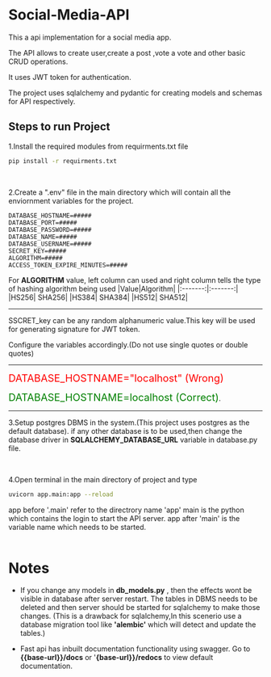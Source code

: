 # Social-Media-API

This a api implementation for a social media app.

The API allows to create user,create a post ,vote a vote and other basic CRUD operations.

It uses JWT token for authentication.

The project uses sqlalchemy and pydantic for creating models and schemas for API respectively.
## Steps to run Project

1.Install the required modules from requirments.txt file
``` bash
pip install -r requirments.txt
```
<br>

2.Create a ".env" file in the main directory which will contain all the enviornment variables for the project.
```
DATABASE_HOSTNAME=#####
DATABASE_PORT=#####
DATABASE_PASSWORD=#####
DATABASE_NAME=#####
DATABASE_USERNAME=#####
SECRET_KEY=#####
ALGORITHM=#####
ACCESS_TOKEN_EXPIRE_MINUTES=#####
```
For **ALGORITHM** value, left column can used and right column tells the type of hashing algorithm being used
|Value|Algorithm|
|:-------:|:-------:|
|HS256| SHA256|
|HS384| SHA384|
|HS512| SHA512|

****
SSCRET_key can be any random alphanumeric value.This key will be used for generating signature for JWT token.

Configure the variables accordingly.(Do not use single quotes or double quotes)

---

<span style="color:red;font-size:20px">DATABASE_HOSTNAME="localhost" (Wrong)</span>

<span style="color:green;font-size:20px">DATABASE_HOSTNAME=localhost (Correct)</span>.


---

3.Setup postgres DBMS in the system.(This project uses postgres as the default database).
if any other database is to be used,then change the database driver in **SQLALCHEMY_DATABASE_URL** variable in database.py file.

<br>

4.Open terminal in the main directory of project and type
```bash
uvicorn app.main:app --reload
```

app before '.main' refer to the directrory name 'app'
main is the python which contains the login to start the API server.
app after 'main' is the variable name which needs to be started.
<br>
<br>
# Notes

* If you change any models in **db_models.py** , then the effects wont be visible in database after server restart.
The tables in DBMS needs to be deleted and then server should be started for sqlalchemy to make those changes.
(This is a drawback for sqlalchemy,In this scenerio use a database migration tool like **'alembic'** which will detect and update the tables.)

* Fast api has inbuilt documentation functionality using swagger.
Go to **{{base-url}}/docs** or '**{base-url}}/redocs**  to view default documentation.


